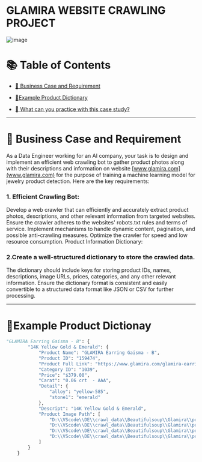 # GLAMIRA WEBSITE CRAWLING PROJECT


 ![image](https://scamminder.com/include/uploads/2024/06/glamira.pt.png)


# :books: Table of Contents <!-- omit in toc -->

- [:briefcase: Business Case and Requirement](#briefcase-business-case-and-requirement)
- [:bookmark_tabs:Example Product Dictionary](#bookmark_tabsexample-product-dictionay)


- [📃 What can you practice with this case study?](#what-can-you-practice-with-this-case-study)

---

# :briefcase: Business Case and Requirement


As a Data Engineer working for an AI company, your task is to design and implement an efficient web crawling bot to gather product photos along with their descriptions and information on website [www.glamira.com](www.glamira.com) for the purpose of training a machine learning model for jewelry product detection. Here are the key requirements:

### 1. Efficient Crawling Bot:

Develop a web crawler that can efficiently and accurately extract product photos, descriptions, and other relevant information from targeted websites.
Ensure the crawler adheres to the websites' robots.txt rules and terms of service.
Implement mechanisms to handle dynamic content, pagination, and possible anti-crawling measures.
Optimize the crawler for speed and low resource consumption.
Product Information Dictionary:

### 2.Create a well-structured dictionary to store the crawled data.
The dictionary should include keys for storing product IDs, names, descriptions, image URLs, prices, categories, and any other relevant information.
Ensure the dictionary format is consistent and easily convertible to a structured data format like JSON or CSV for further processing.

---

# :bookmark_tabs:Example Product Dictionay

```python
"GLAMIRA Earring Gaisma - B": {
        "14K Yellow Gold & Emerald": {
            "Product Name": "GLAMIRA Earring Gaisma - B",
            "Product ID": "159474",
            "Product Full Link": "https://www.glamira.com/glamira-earring-gaisma-b.html?alloy=yellow-585&stone1=emerald",
            "Category ID": "1039",
            "Price": "$379.00",
            "Carat": "0.06 crt  - AAA",
            "Detail": {
                "alloy": "yellow-585",
                "stone1": "emerald"
            },
            "Descript": "14K Yellow Gold & Emerald",
            "Product Image Path": [
                "D:\\VScode\\DE\\crawl_data\\Beautifulsoup\\Glamira\\project_glamira\\photo\\image_159474_GLAMIRA-Earring-Gaisma---B_alloy=yellow-585&stone1=emerald_1",
                "D:\\VScode\\DE\\crawl_data\\Beautifulsoup\\Glamira\\project_glamira\\photo\\image_159474_GLAMIRA-Earring-Gaisma---B_alloy=yellow-585&stone1=emerald_2",
                "D:\\VScode\\DE\\crawl_data\\Beautifulsoup\\Glamira\\project_glamira\\photo\\image_159474_GLAMIRA-Earring-Gaisma---B_alloy=yellow-585&stone1=emerald_3",
                "D:\\VScode\\DE\\crawl_data\\Beautifulsoup\\Glamira\\project_glamira\\photo\\image_159474_GLAMIRA-Earring-Gaisma---B_alloy=yellow-585&stone1=emerald_4"
            ]
        }
    }
```